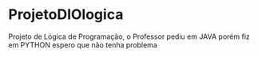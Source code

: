 # ProjetoDIOlogica
Projeto de Lógica de Programação, o Professor pediu em JAVA porém fiz em PYTHON espero que não tenha problema
